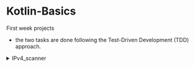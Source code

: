# Kotlin-Basics
First week projects

- the two tasks are done following the Test-Driven Development (TDD) approach.
<details>
  <summary>IPv4_scanner</summary>
  - [Test Cases](https://github.com/YousifMurad/Kotlin-Basics_first-week/blob/main/src/IPv4_scanner/Check.kt)
  - [Logic Implementation](https://github.com/YousifMurad/Kotlin-Basics_first-week/blob/main/src/IPv4_scanner/Main.kt)
  
  <summary>sudokuBoard_checker</summary>
  - [Test Cases](https://github.com/YousifMurad/Kotlin-Basics_first-week/blob/main/src/SudokuGame/Check.kt)
  - [Logic Implementation](https://github.com/YousifMurad/Kotlin-Basics_first-week/tree/main/src/SudokuGame)

</details>
